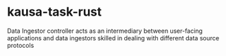 # kausa-task-rust
Data Ingestor controller acts as an intermediary between user-facing applications and data ingestors skilled in dealing with different data source protocols
